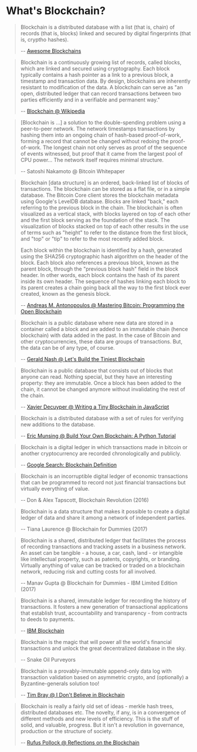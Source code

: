 # What's Blockchain?


> Blockchain is a distributed database with a list (that is, chain) of records (that is, blocks) 
> linked and secured by digital fingerprints (that is, cryptho hashes). 
>
> -- [Awesome Blockchains](https://github.com/openblockchains/awesome-blockchains)


> Blockchain is a continuously growing list of records, called blocks, which are linked and secured using cryptography.
> Each block typically contains a hash pointer as a link to a previous block, a timestamp and transaction data. 
> By design, blockchains are inherently resistant to modification of the data. 
> A blockchain can serve as "an open, distributed ledger that can record transactions between two parties efficiently
> and in a verifiable and permanent way."
>
> -- [Blockchain @ Wikipedia](https://en.wikipedia.org/wiki/Blockchain)


> [Blockchain is ...] a solution to the double-spending problem using a peer-to-peer network. 
> The network timestamps transactions by hashing them into an ongoing chain of hash-based proof-of-work, 
> forming a record that cannot be changed without redoing the proof-of-work. 
> The longest chain not only serves as proof of the sequence of events witnessed, 
> but proof that it came from the largest pool of CPU power... 
> The network itself requires minimal structure.
>
> -- Satoshi Nakamoto @ Bitcoin Whitepaper


> Blockchain [data structure] is an ordered, back-linked list of blocks of transactions. 
> The blockchain can be stored as a flat file, or in a simple database. 
> The Bitcoin Core client stores the blockchain metadata using Google's LevelDB database. 
> Blocks are linked "back," each referring to the previous block in the chain. 
> The blockchain is often visualized as a vertical stack, with blocks layered on top of each other 
> and the first block serving as the foundation of the stack. 
> The visualization of blocks stacked on top of each other results in the use of terms such as "height" 
> to refer to the distance from the first block, and "top" or "tip" to refer to the most recently added block.
>
> Each block within the blockchain is identified by a hash, generated using the SHA256 cryptographic hash algorithm 
> on the header of the block. Each block also references a previous block, known as the parent block, 
> through the "previous block hash" field in the block header. 
> In other words, each block contains the hash of its parent inside its own header. 
> The sequence of hashes linking each block to its parent creates a chain going back all the way to the first block ever created, 
> known as the genesis block.
>
> -- [Andreas M. Antonopoulos @ Mastering Bitcoin: Programming the Open Blockchain](https://github.com/bitcoinbook/bitcoinbook/blob/second_edition/ch09.asciidoc)




> Blockchain is a public database where new data are stored in a container called a block 
> and are added to an immutable chain (hence blockchain) with data added in the past.
> In the case of Bitcoin and other cryptocurrencies, these data are groups of transactions. 
> But, the data can be of any type, of course.
> 
> -- [Gerald Nash @ Let's Build the Tiniest Blockchain](https://medium.com/crypto-currently/lets-build-the-tiniest-blockchain-e70965a248b)


> Blockchain is a public database that consists out of blocks that anyone can read.
> Nothing special, but they have an interesting property: they are immutable.
> Once a block has been added to the chain, it cannot be changed anymore without invalidating the rest of the chain.
>
> -- [Xavier Decuyper @ Writing a Tiny Blockchain in JavaScript](https://www.savjee.be/2017/07/Writing-tiny-blockchain-in-JavaScript/)


> Blockchain is a distributed database with a set of rules for verifying new additions to the database.
>
> -- [Eric Munsing @ Build Your Own Blockchain: A Python Tutorial](http://ecomunsing.com/build-your-own-blockchain)



> Blockchain is a digital ledger in which transactions made in bitcoin or another cryptocurrency 
> are recorded chronologically and publicly.
>
> -- [Google Search: Blockchain Definition](https://www.google.com/search?q=blockchain+definition)


> Blockchain is an incorruptible digital ledger of economic transactions that can be programmed to record 
> not just financial transactions but virtually everything of value.
>
> -- Don & Alex Tapscott, Blockchain Revolution (2016)


> Blockchain is a data structure that makes it possible to create a digital
> ledger of data and share it among a network of independent parties. 
>
> -- Tiana Laurence @ Blockchain for Dummies (2017)


> Blockchain is a shared, distributed ledger that facilitates the process
> of recording transactions and tracking assets in a business network.
> An asset can be tangible - a house, a car, cash, land - or intangible
> like intellectual property, such as patents, copyrights, or branding.
> Virtually anything of value can be tracked or traded on a blockchain 
> network, reducing risk and cutting costs for all involved.
>
> -- Manav Gupta @ Blockchain for Dummies - IBM Limited Edition (2017)


> Blockchain is a shared, immutable ledger for recording the history of transactions. 
> It fosters a new generation of transactional applications that establish trust, 
> accountability and transparency - from contracts to deeds to payments.
>
> -- [IBM Blockchain](https://ibm.com/blockchain) 



> Blockchain is the magic that will power all the world's financial transactions 
> and unlock the great decentralized database in the sky.
>
> -- Snake Oil Purveyors


> Blockchain is a provably-immutable append-only data log with transaction validation based on asymmetric crypto,
> and (optionally) a Byzantine-generals solution too! 
>
> -- [Tim Bray @ I Don't Believe in Blockchain](https://www.tbray.org/ongoing/When/201x/2017/05/13/Not-Believing-in-Blockchain)


> Blockchain is really a fairly old set of ideas - merkle hash trees, distributed databases etc. 
> The novelty, if any, is in a convergence of different methods and new levels of efficiency. 
> This is the stuff of solid, and valuable, progress.
> But it isn't a revolution in governance, production or the structure of society.
>
> -- [Rufus Pollock @ Reflections on the Blockchain](http://rufuspollock.com/2016/07/02/reflections-on-the-blockchain/)

